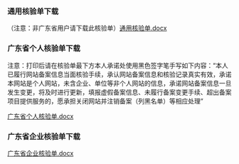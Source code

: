 ### 通用核验单下载

（注意：非广东省用户请下载此核验单）[通用核验单.docx](https://badownload.s3.cn-north-1.jdcloud-oss.com/heyandan/quanguohyd.jpg)

### 广东省个人核验单下载

注意：打印后请在核验单最下方本人承诺处使用黑色签字笔手写如下内容：“本人已履行网站备案信息当面核验手续，承认网站备案信息和核验记录真实有效，承诺本网站是个人网站，未含企业、单位等非个人网站的信息，承诺网站备案信息一旦发生变更，将及时进行更新，填报虚假备案信息、未履行备案变更手续、超出备案项目提供服务的，愿承担关闭网站并注销备案（列黑名单）等相应处理”

[广东省个人核验单.docx](https://badownload.s3.cn-north-1.jdcloud-oss.com/heyandan/guangdongdanwei.pdf)

### 广东省企业核验单下载

[广东省企业核验单.docx](https://badownload.s3.cn-north-1.jdcloud-oss.com/heyandan/guangdonggeren.pdf)
